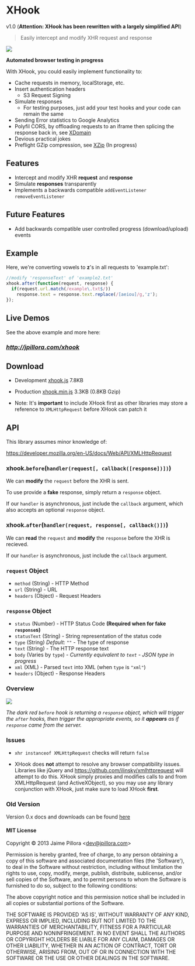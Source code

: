 # XHook

v1.0 (**Attention: XHook has been rewritten with a largely simplified API**)

> Easily intercept and modify XHR request and response

<a href="https://twitter.com/intent/tweet?hashtags=xhook%2Cjavascript%2Cxhr&original_referer=http%3A%2F%2Fgithub.com%2F&text=XHook%3A+Easily+intercept+and+modify+XHR+request+and+response&tw_p=tweetbutton&url=https%3A%2F%2Fgithub.com%2Fjpillora%2Fxhook" target="_blank">
  <img src="http://jpillora.com/github-twitter-button/img/tweet.png"></img>
</a>

**Automated browser testing in progress**

<!--
[![browser support](https://ci.testling.com/jpillora/xhook.png)](https://ci.testling.com/jpillora/xhook)
-->

With XHook, you could easily implement functionality to:

* Cache requests in memory, localStorage, etc.
* Insert authentication headers
  * S3 Request Signing
* Simulate responses
  * For testing purposes, just add your test hooks and your code can remain the same
* Sending Error statistics to Google Analytics
* Polyfil CORS, by offloading requests to an iframe then splicing the response back in, see [XDomain](http://jpillora.com/xdomain)
* Devious practical jokes
* Preflight GZip compression, see [XZip](http://github.com/jpillora/xzip) (In progress)

## Features

* Intercept and modify XHR **request** and **response**
* Simulate **responses** transparently
* Implements a backwards compatible `addEventListener` `removeEventListener`

## Future Features

* Add backwards compatible user controlled progress (download/upload) events

## Example

Here, we're converting vowels to **z**'s in all requests to 'example.txt':

``` javascript
//modify 'responseText' of 'example2.txt'
xhook.after(function(request, response) {
  if(request.url.match(/example\.txt$/)) 
    response.text = response.text.replace(/[aeiou]/g,'z');
});
```

## Live Demos

See the above example and more here:

### *http://jpillora.com/xhook*

## Download

* Development [xhook.js](http://jpillora.com/xhook/dist/1/xhook.js) 7.8KB
* Production [xhook.min.js](http://jpillora.com/xhook/dist/1/xhook.min.js) 3.3KB (0.8KB Gzip)

* Note: It's **important** to include XHook first as other libraries may
  store a reference to `XMLHttpRequest` before XHook can patch it

## API

This library assumes minor knowledge of:

https://developer.mozilla.org/en-US/docs/Web/API/XMLHttpRequest

### xhook.`before`(`handler(request[, callback([response])])`)

We can **modify** the `request` before the XHR is sent.

To use provide a **fake** response, simply return a `response` object.

If our `handler` is asynchronous, just include the `callback` argument, which
also accepts an optional `response` object.

### xhook.`after`(`handler(request, response[, callback()])`)

We can **read** the `request` and **modify** the `response` before the XHR is recieved.

If our `handler` is asynchronous, just include the `callback` argument.

### `request` Object

* `method` (String) - HTTP Method
* `url` (String) - URL
* `headers` (Object) - Request Headers

### `response` Object

* `status` (Number) - HTTP Status Code **(Required when for fake `response`s)**
* `statusText` (String) - String representation of the status code
* `type` (String) *Default: `""`* - The type of response
* `text` (String) - The HTTP response text
* `body` (Varies by `type`) - *Currently equivalent to `text` - JSON type in progress*
* `xml` (XML) - Parsed `text` into XML (when `type` is `"xml"`)
* `headers` (Object) - Response Headers

### Overview

<img src="https://docs.google.com/drawings/d/1PTxHDqdW9iNqagDwtaO0ggXZkJp7ILiRDVWAMHInFGQ/pub?w=498&amp;h=235">

*The dark red `before` hook is returning a `response` object, which will trigger the `after`
hooks, then trigger the appropriate events, so it **appears** as if `response` came from 
the server.*

### Issues

* `xhr instanceof XMLHttpRequest` checks will return `false`

* XHook does **not** attempt to resolve any browser compatibility issues. Libraries like jQuery 
and https://github.com/ilinsky/xmlhttprequest will attempt to do this. XHook simply proxies and
modifies calls to and from XMLHttpRequest (and ActiveXObject), so you may use any library
conjunction with XHook, just make sure to load XHook **first**. 

### Old Version

Version 0.x docs and downloads can be found [here](https://github.com/jpillora/xhook/tree/a42c8814bd052f03cfb3a1d7848a37df5a5d0563) 

#### MIT License

Copyright © 2013 Jaime Pillora &lt;dev@jpillora.com&gt;

Permission is hereby granted, free of charge, to any person obtaining
a copy of this software and associated documentation files (the
'Software'), to deal in the Software without restriction, including
without limitation the rights to use, copy, modify, merge, publish,
distribute, sublicense, and/or sell copies of the Software, and to
permit persons to whom the Software is furnished to do so, subject to
the following conditions:

The above copyright notice and this permission notice shall be
included in all copies or substantial portions of the Software.

THE SOFTWARE IS PROVIDED 'AS IS', WITHOUT WARRANTY OF ANY KIND,
EXPRESS OR IMPLIED, INCLUDING BUT NOT LIMITED TO THE WARRANTIES OF
MERCHANTABILITY, FITNESS FOR A PARTICULAR PURPOSE AND NONINFRINGEMENT.
IN NO EVENT SHALL THE AUTHORS OR COPYRIGHT HOLDERS BE LIABLE FOR ANY
CLAIM, DAMAGES OR OTHER LIABILITY, WHETHER IN AN ACTION OF CONTRACT,
TORT OR OTHERWISE, ARISING FROM, OUT OF OR IN CONNECTION WITH THE
SOFTWARE OR THE USE OR OTHER DEALINGS IN THE SOFTWARE.

